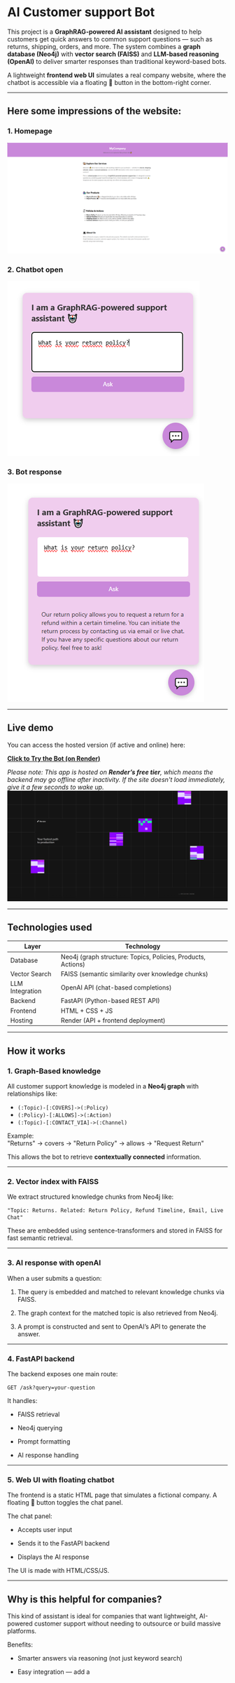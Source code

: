 # AI Customer support Bot

This project is a **GraphRAG-powered AI assistant** designed to help customers get quick answers to common support questions — such as returns, shipping, orders, and more. The system combines a **graph database (Neo4j)** with **vector search (FAISS)** and **LLM-based reasoning (OpenAI)** to deliver smarter responses than traditional keyword-based bots.

A lightweight **frontend web UI** simulates a real company website, where the chatbot is accessible via a floating 💬 button in the bottom-right corner.

---

## Here some impressions of the website:

### 1. Homepage
![Home Page](images/HomePage.png)

### 2. Chatbot open

![Chat with Chat bot](images/chat.png)

### 3. Bot response

![Reponse Chat bot](images/response.png)

---

## Live demo

You can access the hosted version (if active and online) here:

**[Click to Try the Bot (on Render)](https://graphrag-api-pkdf.onrender.com/)**

_Please note: This app is hosted on **Render’s free tier**, which means the backend may go offline after inactivity. If the site doesn't load immediately, give it a few seconds to wake up._
![Loading Page](images/loadingPage.png)

---

## Technologies used

| Layer            | Technology |
|------------------|------------|
| Database         | Neo4j (graph structure: Topics, Policies, Products, Actions) |
| Vector Search    | FAISS (semantic similarity over knowledge chunks) |
| LLM Integration  | OpenAI API (chat-based completions) |
| Backend          | FastAPI (Python-based REST API) |
| Frontend         | HTML + CSS + JS  |
| Hosting          | Render (API + frontend deployment) |

---

## How it works

### 1. **Graph-Based knowledge**

All customer support knowledge is modeled in a **Neo4j graph** with relationships like:

- `(:Topic)-[:COVERS]->(:Policy)`
- `(:Policy)-[:ALLOWS]->(:Action)`
- `(:Topic)-[:CONTACT_VIA]->(:Channel)`

Example:  
"Returns" → covers → "Return Policy" → allows → "Request Return"

This allows the bot to retrieve **contextually connected** information.

---

### 2. **Vector index with FAISS**

We extract structured knowledge chunks from Neo4j like:

```text
"Topic: Returns. Related: Return Policy, Refund Timeline, Email, Live Chat"
```

These are embedded using sentence-transformers and stored in FAISS for fast semantic retrieval.

---

### 3. AI response with openAI

When a user submits a question:

1. The query is embedded and matched to relevant knowledge chunks via FAISS.

2. The graph context for the matched topic is also retrieved from Neo4j.

3. A prompt is constructed and sent to OpenAI’s API to generate the answer.

---

### 4. FastAPI backend

The backend exposes one main route:

```http
GET /ask?query=your-question
```

It handles:

- FAISS retrieval

- Neo4j querying

- Prompt formatting

- AI response handling

---

### 5. Web UI with floating chatbot
The frontend is a static HTML page that simulates a fictional company. A floating 💬 button toggles the chat panel.

The chat panel:

- Accepts user input

- Sends it to the FastAPI backend

- Displays the AI response

The UI is made with HTML/CSS/JS.

---

## Why is this helpful for companies?

This kind of assistant is ideal for companies that want lightweight, AI-powered customer support without needing to outsource or build massive platforms.

Benefits:
- Smarter answers via reasoning (not just keyword search)

- Easy integration — add a <script> and embed the chat bot in any webpage

- Works with structured knowledge (graphs), making it great for:

    - FAQs

    - Support documents

    - Policies & rules

- Customizable responses and prompts

---

## Use cases for companies

This chatbot architecture could help with:

| Industry            | Use case |
|------------------|------------|
| E-Commerce         | Returns, orders, shipping support |
| Logistics    | Track packages, update delivery info |
| Insurance  | Claim processes, document submission |
| Healthcare          | Appointments, prescriptions, FAQs |
| Education         | Course info, deadlines, enrollment  |

---

## When GraphRAG might not be the best fit

While GraphRAG is powerful — especially for structured, relationship-rich knowledge — it’s not always the ideal solution. In some cases, simpler or alternative architectures can be more efficient, especially when:

- **Your data is flat or unstructured**
If you're working with isolated FAQ-style documents or text blobs without clear relationships, a standard RAG pipeline (vector search + LLM) may be easier and faster.

- **Speed is a top priority**
Graph traversal and combining graph + vector context can be slower than just embedding and retrieving text chunks.

- **Your team lacks graph modeling experience**
Designing, maintaining, and querying a knowledge graph (Neo4j) requires a learning curve.

- **Maintenance is critical**
Graph structures need to stay clean and up-to-date — messy or outdated graphs can lead to worse performance than simpler systems.

---

## When simpler LLM-based solutions may be better

- Small or simple datasets — A lightweight retrieval system (like just FAISS + OpenAI) might be all you need.

- No complex relationships — If there are no dependencies between items, a graph might not add much value.

- Pre-trained retrieval services — Some providers (like OpenAI’s RAG, LangChain’s retrievers, etc.) offer simpler plug-and-play solutions without requiring custom graph logic.

---

## How to run locally

```bash
# Install requirements
pip install -r requirements.txt

# Make sure your .env contains:
NEO4J_URI=...
NEO4J_USER=...
NEO4J_PASSWORD=...
OPENAI_API_KEY=...

# Build the FAISS index
python indexer/build_index.py

# Start the FastAPI app
uvicorn api.main:app --reload

# Open index.html in browser (frontend/index.html)
```

---

## How we created an OpenAI key

1. Go to https://platform.openai.com/api-keys 

2. Click on "Create new secret key" 
![Open AI create new key](images/CreateKey.png)

3. Enter a name for the key 
![Open AI Secret Key](images/SecretKey.png)

4. Copy and save your key

Save your secret key in a safe place since you won't be able to view it again. 

---

## How we deployed our website

We deployed our full GraphRAG-powered customer support system using Render.com — a free, cloud-based platform that supports web services and static sites.

### Deployment Steps

1. We first pushed our code to our GitHub repository.

2. On www.render.com, we created a Web Service:

    - This service handles both:

        - The FastAPI backend for AI responses

        - And serves the HTML frontend manually through a FastAPI static file route
![Render Web Service](images/render.png)

3. We configured the backend with environment variables using Render’s Environment Settings:

    - NEO4J_URI – Your AuraDB connection string

    - NEO4J_USER – Database username

    - NEO4J_PASSWORD – Database password

    - OPENAI_API_KEY – For calling OpenAI models 
![Environment Settings](images/envVar.png) 

4. We set the correct Root Directory to:
    _Company-Solutions/customer-support-bot_
    → This ensures Render runs the project from inside the monorepo.
![Root Directory](images/root.png)

5. We built the FAISS index locally and committed the files (.bin and .pkl) into the index/ folder so the API can load them on startup.

### Free tier limitations

Since Render’s free plan sleeps inactive services, the backend may take **2 - 5 minutes** to wake up after periods of inactivity. During that time, the frontend might appear stuck on a loading screen — but once the API is active, everything works smoothly.

---

## Notes

- Free hosting on Render means the app may sleep when idle.

- API responses depend on the OpenAI key — make sure your key is active.

- Neo4j needs to be populated before querying (you’ll find the import script in the data/ folder).

---

## Folder Structure

```text
customer-support-bot/
├── api/                 # FastAPI backend
├── dal/                 # Neo4j handler
├── indexer/             # FAISS index builder
├── llm/                 # Prompt + OpenAI logic
├── frontend/            # Static HTML + CSS
├── data/                # Neo4j import script
├── config/              # .env + settings
├── requirements.txt
├── README.md
```

---